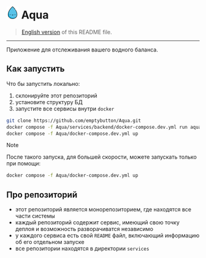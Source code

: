 <h1><img src="https://github.com/emptybutton/Aqua/blob/main/assets/logo.png?raw=true" width="32" height="32"/> Aqua</h1>

> [English version](https://github.com/emptybutton/Aqua/blob/main/README.eng.md) of this README file.
___

Приложение для отслеживания вашего водного баланса.


## Как запустить
Что бы запустить локально:
1. склонируйте этот репозиторий
2. установите структуру БД
3. запустите все сервисы внутри `docker`

```bash
git clone https://github.com/emptybutton/Aqua.git
docker compose -f Aqua/services/backend/docker-compose.dev.yml run aqua alembic upgrade head
docker compose -f Aqua/docker-compose.dev.yml up
```

> [!NOTE]
> После такого запуска, для большей скорости, можете запускать только при помощи:
> ```bash
> docker compose -f Aqua/docker-compose.dev.yml up
> ```

## Про репозиторий
- этот репозиторий является монорепозиторием, где находятся все части системы
- каждый репозиторий содержит сервис, имеющий свою точку деплоя и возможность разворачиватся независимо
- у каждого сервиса есть свой `README` файл, включающий информацию об его отдельном запуске
- все репозитории находятся в директории `services`
  
